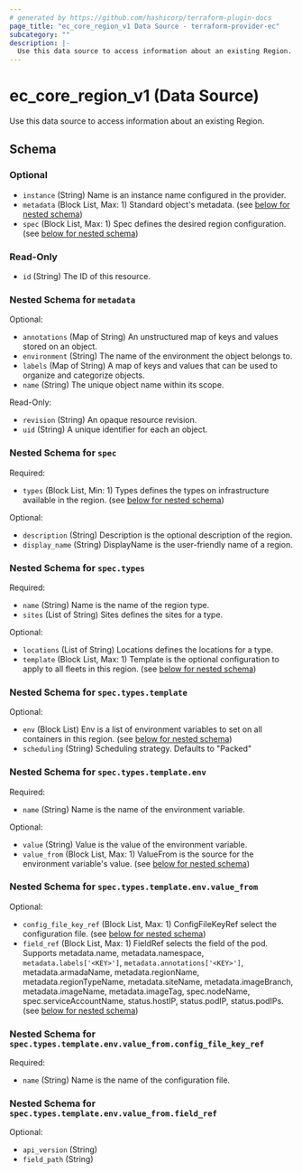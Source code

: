 ```yaml
---
# generated by https://github.com/hashicorp/terraform-plugin-docs
page_title: "ec_core_region_v1 Data Source - terraform-provider-ec"
subcategory: ""
description: |-
  Use this data source to access information about an existing Region.
---
```


# ec_core_region_v1 (Data Source)

Use this data source to access information about an existing Region.



<!-- schema generated by tfplugindocs -->
## Schema

### Optional

- `instance` (String) Name is an instance name configured in the provider.
- `metadata` (Block List, Max: 1) Standard object's metadata. (see [below for nested schema](#nestedblock--metadata))
- `spec` (Block List, Max: 1) Spec defines the desired region configuration. (see [below for nested schema](#nestedblock--spec))

### Read-Only

- `id` (String) The ID of this resource.

<a id="nestedblock--metadata"></a>
### Nested Schema for `metadata`

Optional:

- `annotations` (Map of String) An unstructured map of keys and values stored on an object.
- `environment` (String) The name of the environment the object belongs to.
- `labels` (Map of String) A map of keys and values that can be used to organize and categorize objects.
- `name` (String) The unique object name within its scope.

Read-Only:

- `revision` (String) An opaque resource revision.
- `uid` (String) A unique identifier for each an object.


<a id="nestedblock--spec"></a>
### Nested Schema for `spec`

Required:

- `types` (Block List, Min: 1) Types defines the types on infrastructure available in the region. (see [below for nested schema](#nestedblock--spec--types))

Optional:

- `description` (String) Description is the optional description of the region.
- `display_name` (String) DisplayName is the user-friendly name of a region.

<a id="nestedblock--spec--types"></a>
### Nested Schema for `spec.types`

Required:

- `name` (String) Name is the name of the region type.
- `sites` (List of String) Sites defines the sites for a type.

Optional:

- `locations` (List of String) Locations defines the locations for a type.
- `template` (Block List, Max: 1) Template is the optional configuration to apply to all fleets in this region. (see [below for nested schema](#nestedblock--spec--types--template))

<a id="nestedblock--spec--types--template"></a>
### Nested Schema for `spec.types.template`

Optional:

- `env` (Block List) Env is a list of environment variables to set on all containers in this region. (see [below for nested schema](#nestedblock--spec--types--template--env))
- `scheduling` (String) Scheduling strategy. Defaults to "Packed"

<a id="nestedblock--spec--types--template--env"></a>
### Nested Schema for `spec.types.template.env`

Required:

- `name` (String) Name is the name of the environment variable.

Optional:

- `value` (String) Value is the value of the environment variable.
- `value_from` (Block List, Max: 1) ValueFrom is the source for the environment variable's value. (see [below for nested schema](#nestedblock--spec--types--template--env--value_from))

<a id="nestedblock--spec--types--template--env--value_from"></a>
### Nested Schema for `spec.types.template.env.value_from`

Optional:

- `config_file_key_ref` (Block List, Max: 1) ConfigFileKeyRef select the configuration file. (see [below for nested schema](#nestedblock--spec--types--template--env--value_from--config_file_key_ref))
- `field_ref` (Block List, Max: 1) FieldRef selects the field of the pod. Supports metadata.name, metadata.namespace, `metadata.labels['<KEY>']`, `metadata.annotations['<KEY>']`, metadata.armadaName, metadata.regionName, metadata.regionTypeName, metadata.siteName, metadata.imageBranch, metadata.imageName, metadata.imageTag, spec.nodeName, spec.serviceAccountName, status.hostIP, status.podIP, status.podIPs. (see [below for nested schema](#nestedblock--spec--types--template--env--value_from--field_ref))

<a id="nestedblock--spec--types--template--env--value_from--config_file_key_ref"></a>
### Nested Schema for `spec.types.template.env.value_from.config_file_key_ref`

Required:

- `name` (String) Name is the name of the configuration file.


<a id="nestedblock--spec--types--template--env--value_from--field_ref"></a>
### Nested Schema for `spec.types.template.env.value_from.field_ref`

Optional:

- `api_version` (String)
- `field_path` (String)
